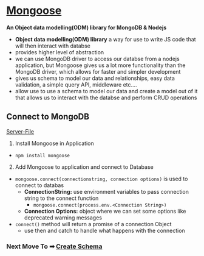 # [Mongoose](https://mongoosejs.com/docs/guide.html)
**An Object data modelling(ODM) library for MongoDB & Nodejs**
- **Object data modelling(ODM) library** a way for use to write JS code that will then interact with databse
- provides higher level of abstraction
- we can use MongoDB driver to access our databse from a nodejs application, but Mongoose gives us a lot more functionality than the MongoDB driver, which allows for faster and simpler development
- gives us schema to model our data and relationships, easy data validation, a simple query API, middleware etc....
- allow use to use a schema to model our data and create a model out of it that allows us to interact with the databse and perform CRUD operations

## Connect to MongoDB
[Server-File](./ReferenceCode/schema-document-server.js)
1. Install Mongoose in Application
-  `npm install mongoose`
2. Add Mongoose to application and connect to Database
- `mongoose.connect(connectionstring, connection options)` is used to connect to databas
    - **ConnectionString:** use environment variables to pass connection string to the connect function
        - `mongoose.connect(process.env.<Connection String>)`
    - **Connection Options:** object where we can set some options like deprecated warning messages
- `connect()` method will return a promise of a connection Object 
    - use then and catch to handle what happens with the connection

    
### Next Move To ➡ [Create Schema](./SCHEMA.md)